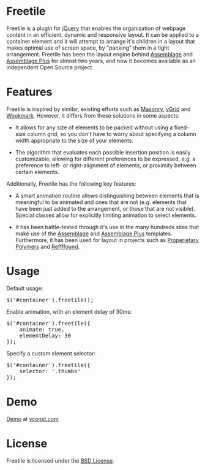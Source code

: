 Freetile
========

Freetile is a plugin for [jQuery](http://jquery.com) that enables the organization of webpage content in an efficient, dynamic and responsive layout. It can be applied to a container element and it will attempt to arrange it's children in a layout that makes optimal use of screen space, by "packing" them in a tight arrangement. Freetile has been the layout engine behind [Assemblage](http://yconst.com/web/assemblage) and [Assemblage Plus](http://yconst.com/web/assemblage-plus) for almost two years, and now it becomes available as an independent Open Source project. 

Features
========

Freetile is inspired by similar, existing efforts such as [Masonry](http://masonry.desandro.com/), [vGrid](https://github.com/xlune/jQuery-vGrid-Plugin) and [Wookmark](http://www.wookmark.com/jquery-plugin). 
However, it differs from these solutions in some aspects:

- It allows for any size of elements to be packed without using a fixed-size column grid, so you don't have to worry about specifying a column width appropriate to the size of your elements.

- The algorithm that evaluates each possible insertion position is easily customizable, allowing for different preferences to be expressed, e.g. a preference to left- or right-alignment of elements, or proximity between certain elements.


Additionally, Freetile has the following key features:

- A smart animation routine allows distinguishing between elements that is meaningful to be animated and ones that are not (e.g. elements that have been just added to the arrangement, or those that are not visible). Special classes allow for explicitly limiting animation to select elements.

- It has been battle-tested through it's use in the many hundreds sites that make use of the [Assemblage](http://yconst.com/web/assemblage) and [Assemblage Plus](http://yconst.com/web/assemblage-plus) templates. Furthermore, it has been used for layout in projects such as [Properietary Polymers](http://pp.yconst.com) and [Reffffound](http://reffffound.yconst.com).


Usage
========


Default usage:

<pre>
$('#container').freetile();
</pre>


Enable animation, with an element delay of 30ms:

<pre>
$('#container').freetile({
	animate: true,
	elementDelay: 30
});
</pre>


Specify a custom element selector:

<pre>
$('#container').freetile({
	selector: '.thumbs'
});
</pre>

Demo
====

[Demo](http://yconst.com/web/assemblage) at [yconst.com](http://yconst.com)

License
========

Freetile is licensed under the [BSD License](http://www.opensource.org/licenses/bsd-license.php).